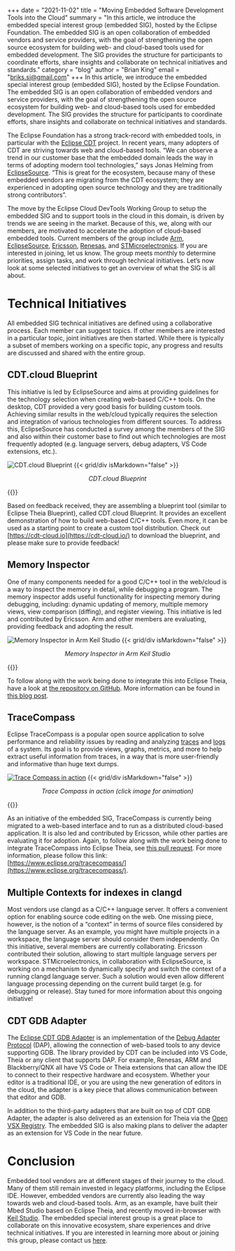 +++
date = "2021-11-02"
title = "Moving Embedded Software Development Tools into the Cloud"
summary = "In this article, we introduce the embedded special interest group (embedded SIG), hosted by the Eclipse Foundation. The embedded SIG is an open collaboration of embedded vendors and service providers, with the goal of strengthening the open source ecosystem for building web- and cloud-based tools used for embedded development. The SIG provides the structure for participants to coordinate efforts, share insights and collaborate on technical initiatives and standards."
category = "blog"
author = "Brian King"
email = "briks.si@gmail.com"
+++
In this article, we introduce the embedded special interest group (embedded SIG), hosted by the Eclipse Foundation. The embedded SIG is an open collaboration of embedded vendors and service providers, with the goal of strengthening the open source ecosystem for building web- and cloud-based tools used for embedded development. The SIG provides the structure for participants to coordinate efforts, share insights and collaborate on technical initiatives and standards.

The Eclipse Foundation has a strong track-record with embedded tools, in particular with the [Eclipse CDT](https://www.eclipse.org/cdt/) project. In recent years, many adopters of CDT are striving towards web and cloud-based tools. “We can observe a trend in our customer base that the embedded domain  leads the way in terms of adopting modern tool technologies,” says Jonas Helming from [EclipseSource](https://eclipsesource.com/technology/c-c-tooling/). “This is great for the ecosystem, because many of these embedded vendors are migrating from the CDT ecosystem; they are experienced in adopting open source technology and they are traditionally strong contributors”.

The move by the Eclipse Cloud DevTools Working Group to setup the embedded SIG and to support tools in the cloud in this domain, is driven by trends we are seeing in the market. Because of this, we, along with our members, are motivated to accelerate the adoption of cloud-based embedded tools. Current members of the group include [Arm](https://www.arm.com/), [EclipseSource](https://eclipsesource.com/), [Ericsson](https://www.ericsson.com/en), [Renesas](https://www.renesas.com/), and [STMicroelectronics](https://www.st.com/content/st_com/en.html). If you are interested in joining, let us know. The group meets monthly to determine priorities, assign tasks, and work through technical initiatives. Let’s now look at some selected initiatives to get an overview of what the SIG is all about.

# Technical Initiatives
All embedded SIG technical initiatives are defined using a collaborative process. Each member can suggest topics. If other members are interested in a particular topic, joint initiatives are then started. While there is typically a subset of members working on a specific topic, any progress and results are discussed and shared with the entire group.

## CDT.cloud Blueprint
This initiative is led by EclipseSource and aims at providing guidelines for the technology selection when creating web-based C/C++ tools. On the desktop, CDT provided a very good basis for building custom tools. Achieving similar results in the web/cloud typically requires the selection and integration of various technologies from different sources. To address this, EclipseSource has conducted a survey among the members of the SIG and also within their customer base to find out which technologies are most frequently adopted (e.g. language servers, debug adapters, VS Code extensions, etc.).

![CDT.cloud Blueprint](images/image3.gif)
{{< grid/div isMarkdown="false" >}}
<p style="text-align: center; font-style: italic;">
CDT.cloud Blueprint
</p>
{{</ grid/div >}}

Based on feedback received, they are assembling a blueprint tool (similar to Eclipse Theia Blueprint), called CDT.cloud Blueprint. It provides an excellent demonstration of how to build web-based C/C++ tools. Even more, it can be used as a starting point to create a custom tool distribution. Check out [https://cdt-cloud.io](https://cdt-cloud.io/) to download the blueprint, and please make sure to provide feedback!

## Memory Inspector
One of many components needed for a good C/C++ tool in the web/cloud is a way to inspect the memory in detail, while debugging a program. The memory inspector adds useful functionality for inspecting memory during debugging, including: dynamic updating of memory, multiple memory views, view comparison (diffing), and register viewing. This initiative is led and contributed by Ericsson. Arm and other members are evaluating, providing feedback and adopting the result.

![Memory Inspector in Arm Keil Studio](images/image2.png)
{{< grid/div isMarkdown="false" >}}
<p style="text-align: center; font-style: italic;">
Memory Inspector in Arm Keil Studio
</p>
{{</ grid/div >}}

To follow along with the work being done to integrate this into Eclipse Theia, have a look at [the repository on GitHub](https://github.com/theia-ide/theia-trace-extension/). More information can be found in [this blog post](https://blogs.eclipse.org/post/brian-king/memory-inspector-debugger-theia).

## TraceCompass
Eclipse TraceCompass is a popular open source application to solve performance and reliability issues by reading and analyzing [traces](https://en.wikipedia.org/wiki/Tracing_(software)) and [logs](https://en.wikipedia.org/wiki/Logfile) of a system. Its goal is to provide views, graphs, metrics, and more to help extract useful information from traces, in a way that is more user-friendly and informative than huge text dumps.

[![Trace Compass in action](images/tracecompass.png)](images/tracecompass.gif)
{{< grid/div isMarkdown="false" >}}
<p style="text-align: center; font-style: italic;">
Trace Compass in action (click image for animation)
</p>
{{</ grid/div >}}

As an initiative of the embedded SIG, TraceCompass is currently being migrated to a web-based interface and to run as a distributed cloud-based application. It is also led and contributed by Ericsson, while other parties are evaluating it for adoption.
Again, to follow along with the work being done to integrate TraceCompass into Eclipse Theia, see [this pull request](https://github.com/eclipse-theia/theia-cpp-extensions/pull/119). For more information, please follow this link: [https://www.eclipse.org/tracecompass/](https://www.eclipse.org/tracecompass/). 

## Multiple Contexts for indexes in clangd
Most vendors use clangd as a C/C++ language server. It offers a convenient option for enabling source code editing on the web. One missing piece, however, is the notion of a “context” in terms of source files considered by the language server. As an example, you might have multiple projects in a workspace, the language server should consider them independently. On this initiative, several members are currently collaborating. Ericsson contributed their solution, allowing to start multiple language servers per workspace. STMicroelectronics, in collaboration with EclipseSource, is working on a mechanism to dynamically specify and switch the context of a running clangd language server. Such a solution would even allow different language processing depending on the current build target (e.g. for debugging or release). Stay tuned for more information about this ongoing initiative!

## CDT GDB Adapter
The [Eclipse CDT GDB Adapter](https://github.com/eclipse-cdt/cdt-gdb-adapter) is an implementation of the [Debug Adapter Protocol](https://microsoft.github.io/debug-adapter-protocol/) (DAP), allowing the connection of web-based tools to any device supporting GDB. The library provided by CDT can be included into VS Code, Theia or any client that supports DAP. For example, Renesas, ARM and Blackberry/QNX all have VS Code or Theia extensions that can allow the IDE to connect to their respective hardware and ecosystem. Whether your editor is a traditional IDE, or you are using the new generation of editors in the cloud, the adapter is a key piece that allows communication between that editor and GDB.

In addition to the third-party adapters that are built on top of CDT GDB Adapter, the adapter is also delivered as an extension for Theia via the [Open VSX Registry](https://open-vsx.org/extension/eclipse-cdt/cdt-gdb-vscode). The embedded SIG is also making plans to deliver the adapter as an extension for VS Code in the near future.

# Conclusion
Embedded tool vendors are at different stages of their journey to the cloud. Many of them still remain invested in legacy platforms, including the Eclipse IDE. However, embedded vendors are currently also leading the way towards web and cloud-based tools. Arm, as an example, have built their Mbed Studio based on Eclipse Theia, and recently moved in-browser with [Keil Studio](https://www.keil.arm.com/). The embedded special interest group is a great place to collaborate on this innovative ecosystem, share experiences and drive technical initiatives. If you are interested in learning more about or joining this group, please contact us [here](https://forms.gle/2mzFBqhB3AscjkPMA).
